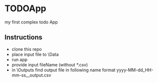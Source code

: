# TODOApp
my first complex todo App

## Instructions
- clone this repo
- place input file to <projectDirectory>\Data
- run app 
- provide input fileName (without *.csv)
- in <projectDirectory>\Outputs find output file in following name format yyyy-MM-dd_HH-mm-ss_<inputFileName>_output.csv
